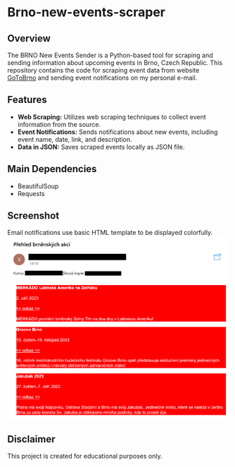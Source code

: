 # Brno-new-events-scraper

## Overview

The BRNO New Events Sender is a Python-based tool for scraping and sending information about upcoming events in Brno, Czech Republic. 
This repository contains the code for scraping event data from website [GoToBrno](https://www.gotobrno.cz) and sending event notifications on my personal e-mail.

## Features

- **Web Scraping:** Utilizes web scraping techniques to collect event information from the source.
- **Event Notifications:** Sends notifications about new events, including event name, date, link, and description.
- **Data in JSON:** Saves scraped events locally as JSON file.

## Main Dependencies
- BeautifulSoup
- Requests

## Screenshot
Email notifications use basic HTML template to be displayed colorfully.
![E-mail notifications](https://github.com/xSilence8x/Brno-new-events-scraper/blob/master/printscreen.PNG)

## Disclaimer
This project is created for educational purposes only.
